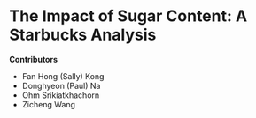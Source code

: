 # The Impact of Sugar Content: A Starbucks Analysis
**Contributors**
* Fan Hong (Sally) Kong
* Donghyeon (Paul) Na
* Ohm Srikiatkhachorn
* Zicheng Wang
